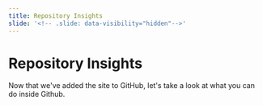 ```yaml
---
title: Repository Insights 
slide: '<!-- .slide: data-visibility="hidden"-->'
---
```


<!-- .slide: data-state="layout-title" class="bg-dark"-->

# Repository Insights

> > >

Now that we've added the site to GitHub, let's take a look at what you can do inside Github.


